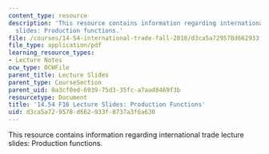 ```yaml
---
content_type: resource
description: 'This resource contains information regarding international trade lecture
  slides: Production functions.'
file: /courses/14-54-international-trade-fall-2016/d3ca5a729578d662933f8737a3f6a630_MIT14_54F16_Lecture_10.pdf
file_type: application/pdf
learning_resource_types:
- Lecture Notes
ocw_type: OCWFile
parent_title: Lecture Slides
parent_type: CourseSection
parent_uid: 0a3cf0ed-6939-75d3-35fc-a7aad8469f3b
resourcetype: Document
title: '14.54 F16 Lecture Slides: Production Functions'
uid: d3ca5a72-9578-d662-933f-8737a3f6a630
---
```

This resource contains information regarding international trade lecture slides: Production functions.

